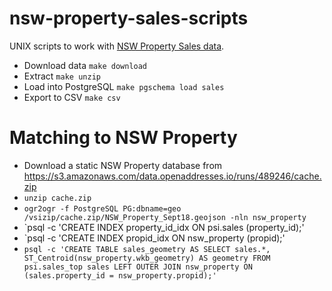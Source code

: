 # nsw-property-sales-scripts

UNIX scripts to work with [NSW Property Sales data](https://valuation.property.nsw.gov.au/embed/propertySalesInformation).

- Download data `make download`
- Extract `make unzip`
- Load into PostgreSQL `make pgschema load sales`
- Export to CSV `make csv`

# Matching to NSW Property

- Download a static NSW Property database from https://s3.amazonaws.com/data.openaddresses.io/runs/489246/cache.zip
- `unzip cache.zip`
- `ogr2ogr -f PostgreSQL PG:dbname=geo /vsizip/cache.zip/NSW_Property_Sept18.geojson -nln nsw_property`
- `psql -c 'CREATE INDEX property_id_idx ON psi.sales (property_id);'
- `psql -c 'CREATE INDEX propid_idx ON nsw_property (propid);'
- `psql -c 'CREATE TABLE sales_geometry AS SELECT sales.*, ST_Centroid(nsw_property.wkb_geometry) AS geometry FROM psi.sales_top sales LEFT OUTER JOIN nsw_property ON (sales.property_id = nsw_property.propid);'`

